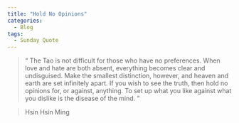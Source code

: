 ```yaml
---
title: "Hold No Opinions"
categories:
  - Blog
tags:
  - Sunday Quote
---
```


> “ The Tao is not difficult
for those who have no preferences.
When love and hate are both absent,
everything becomes clear and undisguised.
Make the smallest distinction, however,
and heaven and earth are set infinitely apart.
If you wish to see the truth,
then hold no opinions for, or against, anything.
To set up what you like
against what you dislike
is the disease of the mind. ”

> Hsin Hsin Ming
